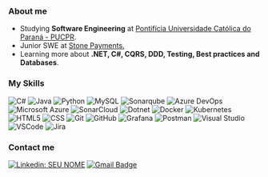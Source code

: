 
<h3> About me </h3>

- Studying **Software Engineering** at <a href="https://www.pucpr.br/">Pontifícia Universidade Católica do Paraná - PUCPR</a>.
- Junior SWE at <a href=https://www.stone.com.br/>Stone Payments.</a>
- Learning more about **.NET, C#, CQRS, DDD, Testing, Best practices and Databases**.

<h3> My Skills </h3>

  ![C#](https://img.shields.io/badge/C%23-239120?style=for-the-badge&logo=c-sharp&logoColor=white)
  ![Java](https://img.shields.io/badge/java-%23ED8B00.svg?style=for-the-badge&logo=openjdk&logoColor=white)
  ![Python](https://img.shields.io/badge/Python-3776AB?style=for-the-badge&logo=python&logoColor=white)
  ![MySQL](https://img.shields.io/badge/MySQL-005C84?style=for-the-badge&logo=mysql&logoColor=white)
  ![Sonarqube](https://img.shields.io/badge/Sonarqube-5190cf?style=for-the-badge&logo=sonarqube&logoColor=white)
  ![Azure DevOps](https://img.shields.io/badge/Azure_DevOps-0078D7?style=for-the-badge&logo=azure-devops&logoColor=white)
  ![Microsoft Azure](https://img.shields.io/badge/microsoft%20azure-0089D6?style=for-the-badge&logo=microsoft-azure&logoColor=white)
  ![SonarCloud](https://img.shields.io/badge/Sonar%20cloud-F3702A?style=for-the-badge&logo=sonarcloud&logoColor=white)
  ![Dotnet](https://img.shields.io/badge/.NET-512BD4?style=for-the-badge&logo=dotnet&logoColor=white)
  ![Docker](https://img.shields.io/badge/Docker-2CA5E0?style=for-the-badge&logo=docker&logoColor=white)
  ![Kubernetes](https://img.shields.io/badge/kubernetes-326ce5.svg?&style=for-the-badge&logo=kubernetes&logoColor=white)
  ![HTML5](https://img.shields.io/badge/HTML5-E34F26?style=for-the-badge&logo=html5&logoColor=white)
  ![CSS](https://img.shields.io/badge/CSS3-1572B6?style=for-the-badge&logo=css3&logoColor=white)
  ![Git](https://img.shields.io/badge/GIT-E44C30?style=for-the-badge&logo=git&logoColor=white)
  ![GitHub](https://img.shields.io/badge/GitHub-100000?style=for-the-badge&logo=github&logoColor=white)
  ![Grafana](https://img.shields.io/badge/Grafana-F2F4F9?style=for-the-badge&logo=grafana&logoColor=orange&labelColor=F2F4F9)
  ![Postman](https://img.shields.io/badge/Postman-FF6C37?style=for-the-badge&logo=Postman&logoColor=white)
  ![Visual Studio](https://img.shields.io/badge/Visual_Studio-5C2D91?style=for-the-badge&logo=visual%20studio&logoColor=white)
  ![VSCode](https://img.shields.io/badge/VSCode-0078D4?style=for-the-badge&logo=visual%20studio%20code&logoColor=white)
  ![Jira](https://img.shields.io/badge/jira-%230A0FFF.svg?style=for-the-badge&logo=jira&logoColor=white)

<h3> Contact me </h3> 

[![Linkedin: SEU NOME](https://img.shields.io/badge/LucasEskudlark-0077B5?style=for-the-badge&logo=linkedin&logoColor=white)](https://www.linkedin.com/in/lucasbeskudlark/)
[![Gmail Badge](https://img.shields.io/badge/-lucasbeskudlark@email.com-006bed?style=for-the-badge&logo=Gmail&logoColor=white&link=mailto:SEU-EMAIL)](mailto:lucasbeskudlark@gmail.com)

